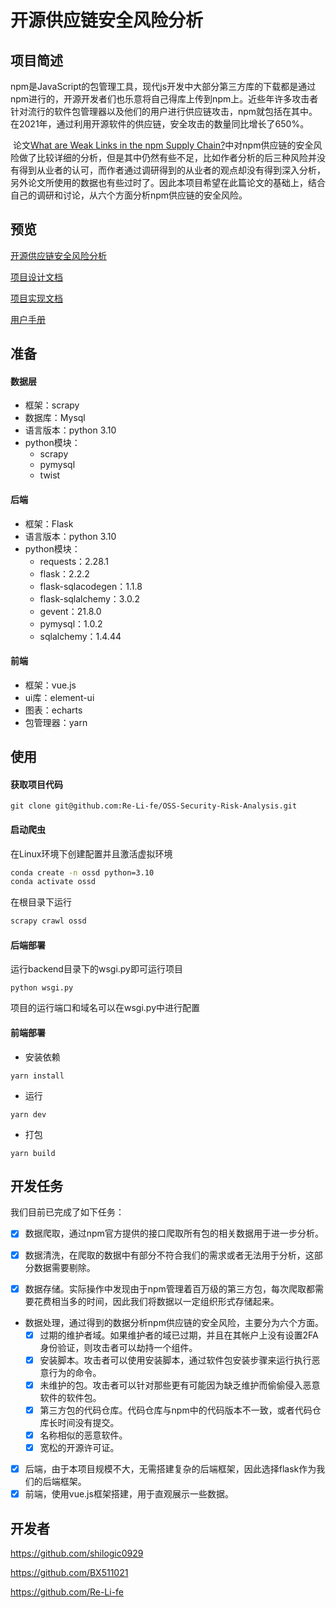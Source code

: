 # 开源供应链安全风险分析

## 项目简述

​	npm是JavaScript的包管理工具，现代js开发中大部分第三方库的下载都是通过npm进行的，开源开发者们也乐意将自己得库上传到npm上。近些年许多攻击者针对流行的软件包管理器以及他们的用户进行供应链攻击，npm就包括在其中。在2021年，通过利用开源软件的供应链，安全攻击的数量同比增长了650%。

​	论文[What are Weak Links in the npm Supply Chain?](https://arxiv.org/abs/2112.10165v2)中对npm供应链的安全风险做了比较详细的分析，但是其中仍然有些不足，比如作者分析的后三种风险并没有得到从业者的认可，而作者通过调研得到的从业者的观点却没有得到深入分析，另外论文所使用的数据也有些过时了。因此本项目希望在此篇论文的基础上，结合自己的调研和讨论，从六个方面分析npm供应链的安全风险。

## 预览

[开源供应链安全风险分析](http://ossd.retools.space/)

[项目设计文档](https://blog.csdn.net/weixin_47231648/article/details/127876587)

[项目实现文档](https://blog.csdn.net/weixin_47231648/article/details/128306848)

[用户手册](https://blog.csdn.net/weixin_47231648/article/details/128303204)


## 准备

#### 数据层

* 框架：scrapy
* 数据库：Mysql
* 语言版本：python 3.10
* python模块：
  * scrapy
  * pymysql
  * twist

#### 后端

- 框架：Flask
- 语言版本：python 3.10
- python模块：
  - requests：2.28.1
  - flask：2.2.2
  - flask-sqlacodegen：1.1.8
  - flask-sqlalchemy：3.0.2
  - gevent：21.8.0
  - pymysql：1.0.2
  - sqlalchemy：1.4.44

#### 前端

* 框架：vue.js
* ui库：element-ui
* 图表：echarts
* 包管理器：yarn

## 使用

#### 获取项目代码

```
git clone git@github.com:Re-Li-fe/OSS-Security-Risk-Analysis.git
```

#### 启动爬虫

在Linux环境下创建配置并且激活虚拟环境

```bash
conda create -n ossd python=3.10
conda activate ossd
```

在根目录下运行

```bash
scrapy crawl ossd
```

#### 后端部署

运行backend目录下的wsgi.py即可运行项目

```
python wsgi.py
```

项目的运行端口和域名可以在wsgi.py中进行配置

#### 前端部署

- 安装依赖

```
yarn install
```

- 运行

```
yarn dev
```

- 打包

```
yarn build
```

## 开发任务

我们目前已完成了如下任务：

 - [x] 数据爬取，通过npm官方提供的接口爬取所有包的相关数据用于进一步分析。

 - [x] 数据清洗，在爬取的数据中有部分不符合我们的需求或者无法用于分析，这部分数据需要剔除。
 - [x] 数据存储。实际操作中发现由于npm管理着百万级的第三方包，每次爬取都需要花费相当多的时间，因此我们将数据以一定组织形式存储起来。
* 数据处理，通过得到的数据分析npm供应链的安全风险，主要分为六个方面。
  - [x] 过期的维护者域。如果维护者的域已过期，并且在其帐户上没有设置2FA身份验证，则攻击者可以劫持一个组件。
  - [x] 安装脚本。攻击者可以使用安装脚本，通过软件包安装步骤来运行执行恶意行为的命令。
  - [x] 未维护的包。攻击者可以针对那些更有可能因为缺乏维护而偷偷侵入恶意软件的软件包。
  - [x] 第三方包的代码仓库。代码仓库与npm中的代码版本不一致，或者代码仓库长时间没有提交。
  - [x] 名称相似的恶意软件。
  - [x] 宽松的开源许可证。
 - [x] 后端，由于本项目规模不大，无需搭建复杂的后端框架，因此选择flask作为我们的后端框架。
 - [x] 前端，使用vue.js框架搭建，用于直观展示一些数据。

## 开发者

https://github.com/shilogic0929

https://github.com/BX511021

https://github.com/Re-Li-fe